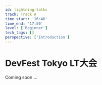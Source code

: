 ```yaml
---
id: lightning-talks
track: Track A
time_start: '16:40'
time_end: '17:50'
level: ['Beginner']
tech_tags: []
perspective: ['Introduction']
---
```


# DevFest Tokyo LT大会

Coming soon ...

